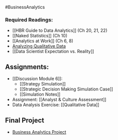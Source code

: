 #BusinessAnalytics
### Required Readings:
- [[HBR Guide to Data Analytics]] (Ch 20, 21, 22)
- [[Naked Statistics]] (Ch 10) 
- [[Analytics at Work]] (Ch 6, 8)
- [Analyzing Qualitative Data](http://learningstore.uwex.edu/assets/pdfs/g3658-12.pdf)
- [[Data Scientist Expectation vs. Reality]]
## Assignments:
- [[Discussion Module 6]]: 
	- [[Strategy Simulation]]
	- [[Strategic Decision Making Simulation Case]]
	- [[Simulation Notes]]
- Assignment: [[Analyst & Culture Assessment]]
- Data Analysis Exercise: [[Qualitative Data]]

## Final Project
- [Business Analytics Project](https://messiah.instructure.com/courses/2025725/assignments/19199284?module_item_id=40967004)
